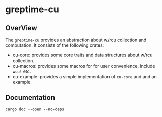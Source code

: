 # greptime-cu

## OverView

The `greptime-cu` provides an abstraction about w/rcu collection and computation. It consists of the following crates:

- cu-core: provides some core traits and data structures about w/rcu collection.
- cu-macros: provides some macros for for user convenience, include `wcu!` etc.
- cu-example: provides a simple implementation of `cu-core` and and an example.

## Documentation

```shell
cargo doc --open --no-deps
```
